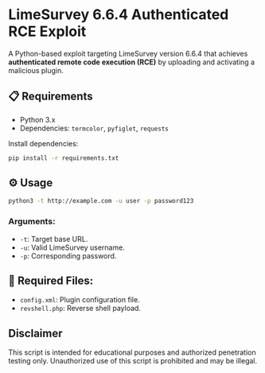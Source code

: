# LimeSurvey 6.6.4 Authenticated RCE Exploit

A Python-based exploit targeting LimeSurvey version 6.6.4 that achieves **authenticated remote code execution (RCE)** by uploading and activating a malicious plugin.

## 📋 Requirements

- Python 3.x
- Dependencies: `termcolor`, `pyfiglet`, `requests`

Install dependencies:
```bash
pip install -r requirements.txt
```

## ⚙️ Usage

```bash
python3 -t http://example.com -u user -p password123
```

### Arguments:

- `-t`: Target base URL.
- `-u`: Valid LimeSurvey username.
- `-p`: Corresponding password.

## 📁 Required Files:

- `config.xml`: Plugin configuration file.
- `revshell.php`: Reverse shell payload.

## Disclaimer

This script is intended for educational purposes and authorized penetration testing only. Unauthorized use of this script is prohibited and may be illegal.
